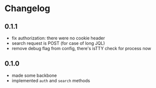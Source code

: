 # Changelog

## 0.1.1

* fix authorization: there were no cookie header
* search request is POST (for case of long JQL)
* remove debug flag from config, there's isTTY check for process now

## 0.1.0

* made some backbone
* implemented `auth` and `search` methods